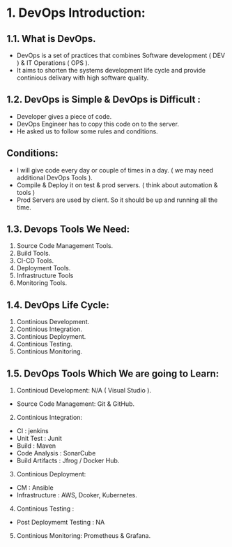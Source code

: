 
# 1. DevOps Introduction:


## 1.1. What is DevOps.

+ DevOps is a set of practices that combines Software development ( DEV ) & IT Operations ( OPS ). 
+ It aims to shorten the systems development life cycle and provide continious delivary with high software quality.


## 1.2. DevOps is Simple & DevOps is Difficult :

+ Developer gives a piece of code.
+ DevOps Engineer has to copy this code on to the server.
+ He asked us to follow some rules and conditions.

## Conditions:

+  I will give code every day or couple of times in a day.  ( we may need additional DevOps Tools ).
+  Compile & Deploy it on test & prod servers.              ( think about automation & tools )
+  Prod Servers are used by client. So it should be up and running all the time.


## 1.3. Devops Tools We Need:

1. Source Code Management Tools.
2. Build Tools.
3. CI-CD Tools.
4. Deployment Tools.
5. Infrastructure Tools
6. Monitoring Tools.

## 1.4. DevOps Life Cycle:

1. Continious Development.
2. Continious Integration.
3. Continious Deployment.
4. Continious Testing.
5. Continious Monitoring.


## 1.5. DevOps Tools Which We are going to Learn:

1. Continioud Development:  N/A ( Visual Studio ).

 - Source Code Management:  Git & GitHub.

2. Continious Integration:  

 - CI              :  jenkins
 - Unit Test       :  Junit
 - Build           :  Maven
 - Code Analysis   :  SonarCube
 - Build Artifacts :  Jfrog / Docker Hub.
 
3. Continious Deployment: 

 - CM               : Ansible
 - Infrastructure   : AWS, Dcoker, Kubernetes.
 
4. Continious Testing  :

 - Post Deploymemt Testing  : NA 
 
5. Continious Monitoring: Prometheus & Grafana.
 

